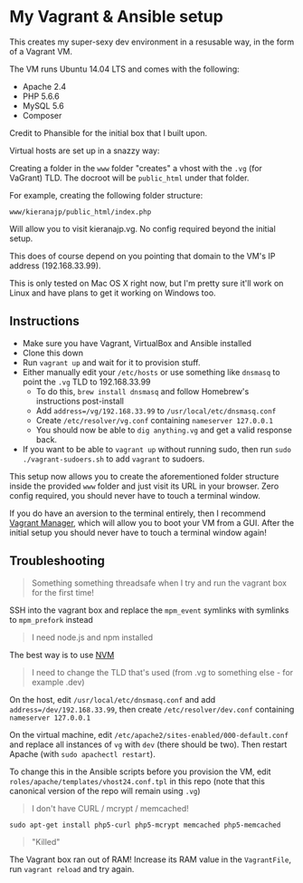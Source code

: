 # My Vagrant & Ansible setup

This creates my super-sexy dev environment in a resusable way, in the form of a Vagrant VM.

The VM runs Ubuntu 14.04 LTS and comes with the following:

- Apache 2.4
- PHP 5.6.6
- MySQL 5.6
- Composer

Credit to Phansible for the initial box that I built upon.

Virtual hosts are set up in a snazzy way:

Creating a folder in the `www` folder "creates" a vhost with the `.vg` (for VaGrant) TLD. The docroot will be `public_html` under that folder.

For example, creating the following folder structure:

`www/kieranajp/public_html/index.php`

Will allow you to visit kieranajp.vg. No config required beyond the initial setup.

This does of course depend on you pointing that domain to the VM's IP address (192.168.33.99).

This is only tested on Mac OS X right now, but I'm pretty sure it'll work on Linux and have plans to get it working on Windows too.

## Instructions

- Make sure you have Vagrant, VirtualBox and Ansible installed
- Clone this down
- Run `vagrant up` and wait for it to provision stuff.
- Either manually edit your `/etc/hosts` or use something like `dnsmasq` to point the `.vg` TLD to 192.168.33.99
    - To do this, `brew install dnsmasq` and follow Homebrew's instructions post-install
    - Add `address=/vg/192.168.33.99` to `/usr/local/etc/dnsmasq.conf`
    - Create `/etc/resolver/vg.conf` containing `nameserver 127.0.0.1`
    - You should now be able to `dig anything.vg` and get a valid response back.
- If you want to be able to `vagrant up` without running sudo, then run `sudo ./vagrant-sudoers.sh` to add `vagrant` to sudoers.


This setup now allows you to create the aforementioned folder structure inside the provided `www` folder and just visit its URL in your browser. Zero config required, you should never have to touch a terminal window.

If you do have an aversion to the terminal entirely, then I recommend [Vagrant Manager](http://vagrantmanager.com/), which will allow you to boot your VM from a GUI. After the initial setup you should never have to touch a terminal window again!

## Troubleshooting

> Something something threadsafe when I try and run the vagrant box for the first time!

SSH into the vagrant box and replace the `mpm_event` symlinks with symlinks to `mpm_prefork` instead

> I need node.js and npm installed

The best way is to use [NVM](https://github.com/creationix/nvm)

> I need to change the TLD that's used (from .vg to something else - for example .dev)

On the host, edit `/usr/local/etc/dnsmasq.conf` and add `address=/dev/192.168.33.99`, then create `/etc/resolver/dev.conf` containing `nameserver 127.0.0.1`

On the virtual machine, edit `/etc/apache2/sites-enabled/000-default.conf` and replace all instances of `vg` with `dev` (there should be two). Then restart Apache (with `sudo apachectl restart`).

To change this in the Ansible scripts before you provision the VM, edit `roles/apache/templates/vhost24.conf.tpl` in this repo (note that this canonical version of the repo will remain using `.vg`)

> I don't have CURL / mcrypt / memcached!

`sudo apt-get install php5-curl php5-mcrypt memcached php5-memcached`

> "Killed"

The Vagrant box ran out of RAM! Increase its RAM value in the `VagrantFile`, run `vagrant reload` and try again.
